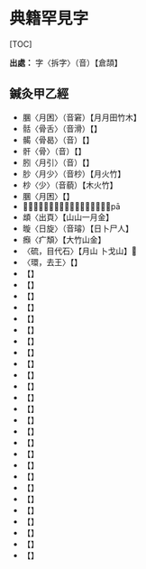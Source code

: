 # 典籍罕見字

[TOC]

**出處：** 字〈拆字〉（音）【倉頡】

## 鍼灸甲乙經

- 䐃〈月困〉（音窘）【月月田竹木】
- 䯏〈骨舌〉（音滑）【】
- 𩩲〈骨曷〉（音）【】
- 骭〈骨〉（音）【】
- 䏖〈月引〉（音）【】
- 䏚〈月少〉（音杪）【月火竹】
- 杪〈少〉（音藐）【木火竹】
- 䐃〈月困〉【】
- 𤽉〈白分〉（普巴切）【竹日金尸竹】pā
- 䪼〈出頁〉【山山一月金】
- 暶〈日旋〉（音璿）【日卜尸人】
- 㿗〈疒頽〉【大竹山金】
- 〈硫，目代石〉【月山 卜戈山】
- 〈環，去王〉【】
- 【】
- 【】
- 【】
- 【】
- 【】
- 【】
- 【】
- 【】
- 【】
- 【】
- 【】
- 【】
- 【】
- 【】
- 【】
- 【】
- 【】
- 【】
- 【】
- 【】
- 【】
- 【】
- 【】
- 【】
- 【】
- 【】




































